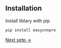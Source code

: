 ## Installation

Install liblary with pip

```bash
pip install easycnnpro
```

<a href="../imports/imports.md">Next setp -></a>
